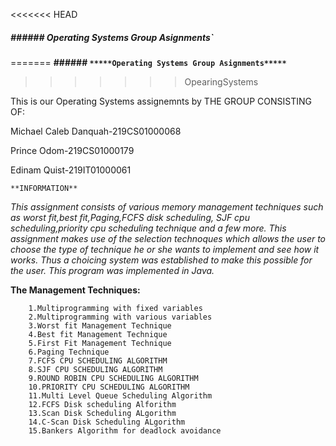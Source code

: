 <<<<<<< HEAD
##### **###### *******Operating Systems Group Asignments*****`****
=======
**###### **`*****Operating Systems Group Asignments*****`****
>>>>>>> OpearingSystems

This is our Operating Systems assignemnts by THE GROUP CONSISTING OF: 

Michael Caleb Danquah-219CS01000068

Prince Odom-219CS01000179

Edinam Quist-219IT01000061

`**INFORMATION**`

_This assignment consists of various memory management techniques such as worst fit,best fit,Paging,FCFS disk scheduling,
SJF cpu scheduling,priority cpu scheduling technique and a few more.
This assignment makes use of the selection technoques which allows the user to choose the type of technique he or she wants to implement and see
how it works.
Thus a choicing system was established to make this possible for the user.
This program was implemented in Java._

**The Management Techniques:**

        1.Multiprogramming with fixed variables
        2.Multiprogramming with various variables
        3.Worst fit Management Technique
        4.Best fit Management Technique
        5.First Fit Management Technique
        6.Paging Technique
        7.FCFS CPU SCHEDULING ALGORITHM
        8.SJF CPU SCHEDULING ALGORITHM
        9.ROUND ROBIN CPU SCHEDULING ALGORITHM
        10.PRIORITY CPU SCHEDULING ALGORITHM
        11.Multi Level Queue Scheduling Algorithm
        12.FCFS Disk scheduling Alforithm
        13.Scan Disk Scheduling ALgorithm
        14.C-Scan Disk Scheduling ALgorithm
        15.Bankers Algorithm for deadlock avoidance